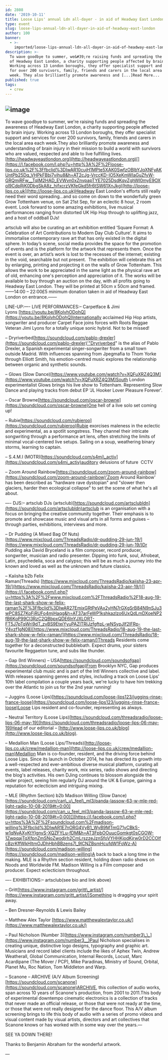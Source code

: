 ```yaml
---
id: 2808
date: '2019-10-11'
title: Loose Lips' annual Ldn all-dayer - in aid of Headway East London - Loose Lips
type: event
slug: loose-lips-annual-ldn-all-dayer-in-aid-of-headway-east-london
author: 100
banner:
  - >-
    imported/loose-lips-annual-ldn-all-dayer-in-aid-of-headway-east-london/image2808.jpeg
description: >-
  To wave goodbye to summer, we&#39;re raising funds and spreading the awareness
  of Headway East London, a charity supporting people affected by brain injury.
  Working across 13 London boroughs, they offer specialist support and services
  for over 200 survivors, family, friends and carers in the local area each
  week. They also brilliantly promote awareness and [...]Read More...
published: true
tags:
  - crew
---
```

![image](../imported/loose-lips-annual-ldn-all-dayer-in-aid-of-headway-east-london/image2808.jpeg)
---
To wave goodbye to summer, we're raising funds and spreading the awareness of Headway East London, a charity supporting people affected by brain injury. Working across 13 London boroughs, they offer specialist support and services for over 200 survivors, family, friends and carers in the local area each week.They also brilliantly promote awareness and understanding of brain injury in their mission to build a world with survivors who are valued, respected and able to live fulfilling lives.[](http://headwayeastlondon.org/?fbclid=IwAR0zjWxxDZtVvg7jM3y0hqtIZ1tTqit4NriPfIdOeAe3cG6gFVcf45ow1z4)[http://headwayeastlondon.org](http://headwayeastlondon.org)[](https://l.facebook.com/l.php?u=http%3A%2F%2Floose-lips.co.uk%2F%3Ffbclid%3DIwAR10cujH1MPte5XAK0SwfzOBlbYJqXNFyAKUntPb25Dq_VHPkFBbj7vihu8&h=AT2cJg-VrccKD-IO5XeKmWIaGuZfyW-GRQmjRFw__TqlM2HAD_EVWvn0xZnvpapTYE7025DsdKqvZghWl0myE9OXol9CdpRjK0DbgSkA8z_hifxcrzVKfeGkd5fr6tSW61XnJkg)[http://loose-lips.co.uk](http://loose-lips.co.uk)Headway East London's efforts still really need their word spreading…and so come on down to the wonderfully green Grow Tottenham venue, on Sat 21st Sep, for an eclectic 8 hour, 2 room event. Look forward to some amazing exhibitions, live musical performances ranging from distorted UK Hip Hop through to uplifting jazz, and a host of oddball DJs!

artsclub will also be curating an art exhibition entitled ‘Square Format: A Celebration of Art Contributions to Modern Day Club Culture’. It aims to immortalise contemporary rave art that has only existed in the digital sphere. In today’s scene, social media provides the space for the promotion of events and is the platform for the artwork that represents them. Once the event is over, an artist’s work is lost to the recesses of the internet; existing in the void, searchable but not present.  The exhibition will celebrate this art by enlarging, printing and projecting it on the walls of Grow Tottenham. This allows the work to be appreciated in the same light as the physical rave art of old, enhancing one's perception and appreciation of it. The works will be available to buy through an auction on the day, with all profits going to Headway East London. They will be printed at 50cm x 50cm and framed.——14:00 – 22:00£5 minimum donation taken in aid of Headway East London on entrance.——

LINE-UP:—- LIVE PERFORMANCES:– Carpetface & Jimi Lyons [](https://l.facebook.com/l.php?u=https%3A%2F%2Fyoutu.be%2F8KolvhODohQ%3Ffbclid%3DIwAR2QA4u6OVRoF8gRcWZgFnpfTyo1E27JxtHd6653xsK6FTEH5RzbiZFSOYg&h=AT00LaybH9MvxG2UJsnjPwhJ-V9FvB3wbaFYyXe_vomvkLQKTdd1Uzn5jpiH_uUBCYhKeHX-XEbJEslrMv7TqxrQA1Uqifgqkg9pJcyPkvT6I3dn7xF9JYk1v5d4yZsZIHuG4HY)[https://youtu.be/8KolvhODohQ](https://youtu.be/8KolvhODohQ)Internationally acclaimed Hip Hop artists, songwriter and producer Carpet Face joins forces with Roots Reggae Veteran Jimi Lyons for a totally unique sonic hybrid. Not to be missed!

– Dryriverbed[](https://l.facebook.com/l.php?u=https%3A%2F%2Fsoundcloud.com%2Fpablo-drexler%3Ffbclid%3DIwAR1aXUw3XbPFzKtAt34jDABBVFl5iZiR6rThQjhPrmUPIuCkoBcZRXknu1g&h=AT13-5CmjxyyKy3YeCibTIP_70XzjuknPB568ONuVLSC-zZobejru4nRzMx6hRedcqp_A4w3uZ3RUdFzTn523ajbtct24NvwAg91TBB3S5yCQoXBz07nhnkFsFVokq1bdrH349E)[https://soundcloud.com/pablo-drexler](https://soundcloud.com/pablo-drexler)'"Dryriverbed" is the alias of Pablo Drexler, a Spanish experimental singer-songwriter from a small town outside Madrid. With influences spanning from Jpegmafia to Thom Yorke through Elliott Smith, his emotion-centred music explores the relationship between organic and synthetic sounds. 

– Glows (Slow Dance)[](https://l.facebook.com/l.php?u=https%3A%2F%2Fwww.youtube.com%2Fwatch%3Fv%3DXQFuXRZ4Q3M%26fbclid%3DIwAR1xz_QmO2oX9aKlnA7t4XIIOTtpRjIqv0w8HqwCF6STyMfiAEWQzShMmu8&h=AT0NfitVV7temWRknn4L8Htvwc97k-iQj3wLfrIfD6vMPTHiFVanipQSLRxrB2VL-OXwR9MZgYCa20QF1ZRRAvOy2bA6iUxFMLISG9v5BS9JrhjVjo-O42rQKWKrJy3shLKq4bE)[https://www.youtube.com/watch?v=XQFuXRZ4Q3M](https://www.youtube.com/watch?v=XQFuXRZ4Q3M)South London experimentalist Glows brings his live show to Tottenham. Representing Slow Dance and playing tracks from debut EP 'JL Hooker Lover Pleasure Forever'.

– Oscar Browne[](https://l.facebook.com/l.php?u=https%3A%2F%2Fsoundcloud.com%2Foscar-browne%3Ffbclid%3DIwAR3QHohNSxJkUOQ1izPe1-RGebEozdyJlW8H5CsazAXLvCE0qbNwmj-XljQ&h=AT2ojTL5C9Sl5Pj-b9_pUewWcmULRDI-WnZXEYf6Lh_MVTA_D2GTbxblxsvGcfdN6zSYXTP8eY5ZWl_7QlfXmVtEO4EjFwPYxoaXYMQpnzIfLB6D9VYG_ztO2EqFLAnOmVchQcA)[https://soundcloud.com/oscar-browne](https://soundcloud.com/oscar-browne)One hell of a live solo set coming up!

– Rubie[](https://l.facebook.com/l.php?u=https%3A%2F%2Fsoundcloud.com%2Frubieroo%3Ffbclid%3DIwAR0DBH-IH75KJrC0Je1DHtrZf0tlf7y1QFzYV4N7iu5krFBsXRJVu4Gy7E4&h=AT3Dg7pokLDIM-8CPsmnZ-0sTI4jV4TMyCZ6mOqHemKeqLmmwpEz_HGXa2bPRhV9yPIWU1sphVgEUHPs-9a6Xrx7jbLb13dXIbNow9sLLnaSM75aKOJ4Vo-IiIC_vJmyfp5U_2o)[https://soundcloud.com/rubieroo](https://soundcloud.com/rubieroo)Rubie exorcises maleness in the eclectic and experimental, as a spotlit songstress. They channel their intricate songwriting through a performance art lens, often stretching the limits of minimal vocal-centered live setups. Sailing on a soup, weathering binary storms, learning to captain.

– S.4.M.I (MOTR)[](https://l.facebook.com/l.php?u=https%3A%2F%2Fsoundcloud.com%2Fs4mi_activ%3Ffbclid%3DIwAR0DBH-IH75KJrC0Je1DHtrZf0tlf7y1QFzYV4N7iu5krFBsXRJVu4Gy7E4&h=AT1uHLy3dQT5kXXaApyi2vzM9hjRAxIk6KKzIAHtKQ-RMhZYbEj6EC_OppyDBVP4n08e27NOg9ZyJ1e_Q5cu9VI7XcXq9rK4CB9e3nFPLvYax-TMOCA_qvrROlYCgTm1bSmLIQ8)[https://soundcloud.com/s4mi\_activ](https://soundcloud.com/s4mi_activ)auditory delusions of future  CCTV

– Zoom Around Rainbow[](https://l.facebook.com/l.php?u=https%3A%2F%2Fsoundcloud.com%2Fzoom-around-rainbow%3Ffbclid%3DIwAR3hcf5Jp2St39Ogoad4UaGZZg-cAta4-2Hg-QefWOkbC5WhEiB4rstFCj8&h=AT2ytpmToYSZQn_dV9ROx6tS0Rq5I5_5_BhskAZl--yocsaZoxgO0rfCsIu2vs7Mq0oTcgybFTSZlD_o3nuqPPvqzPhs3d_BlvNuQAbKMSjqPGCVdW1oSrp_61cmFK0fd9MsEgU)[https://soundcloud.com/zoom-around-rainbow](https://soundcloud.com/zoom-around-rainbow)'Zoom Around Rainbow' has been described as "hardware rave dystopian" and "slower then glaciers, harder then ecological collapse" to set the scene of what he's all about.

—- DJS:– artsclub DJs (artsclub)[](https://l.facebook.com/l.php?u=https%3A%2F%2Fsoundcloud.com%2Fartsclubldn%3Ffbclid%3DIwAR386WuEvN40G__rVqYgsxEcc2dT2oKPkVnuqX_Xarjb529aaBdzLK6-SVE&h=AT37HtYTojMRbP5GSbfJpPQbfjTARgJx4EoICG0qJlfMC0zpugHvLojyq3w-1NeAO5_5C-GkEGm04FjUNu-0l2bqEV_kzU1lig--7GF5mvIxu_odHHdxeUSLQAW7IzYluV8t_GE)[https://soundcloud.com/artsclubldn](https://soundcloud.com/artsclubldn)artsclub is an organisation with a focus on bringing the creative community together. Their emphasis is to promote and showcase music and visual arts in all forms and guises – through parties, exhibitions, interviews and more.

– Dr Pudding (A Mixed Bag Of Nuts)[](https://l.facebook.com/l.php?u=https%3A%2F%2Fwww.mixcloud.com%2FThreadsRadio%2Fdr-pudding-29-jun-19%2F%3Ffbclid%3DIwAR0i-SZB9p9z-NBmxzGLuSTk4t3Jo-HMf3fuqN99R8iM2gaCdW_wPQ3SHLI&h=AT2gtfREDrhlKERH6U0YWpdMzJ5wMSq3_CRGCpg8CcHAXZWC1YgVh3_acX-7Sx-44HGzLW8XzGEwXxySPa4kJ4PQarUK5000MaawljkeJksrLrsB8D62KYR1qSPAIT14v2-7fQI)[https://www.mixcloud.com/ThreadsRadio/dr-pudding-29-jun-19/](https://www.mixcloud.com/ThreadsRadio/dr-pudding-29-jun-19/)Dr Pudding aka David Bryceland is a film composer, record producer, songwriter, musician and radio presenter. Dipping into funk, soul, Afrobeat, Latin, psychedelia, soca and calypso; this will be as much a journey into the known and loved as well as the unknown and future classics.

– Kaiisha b2b Felix Raman(Threads) [](https://www.mixcloud.com/ThreadsRadio/kaiisha-23-apr-19/?fbclid=IwAR10cujH1MPte5XAK0SwfzOBlbYJqXNFyAKUntPb25Dq_VHPkFBbj7vihu8)[https://www.mixcloud.com/ThreadsRadio/kaiisha-23-apr-19/](https://www.mixcloud.com/ThreadsRadio/kaiisha-23-apr-19/)[](https://l.facebook.com/l.php?u=https%3A%2F%2Fwww.mixcloud.com%2FThreadsRadio%2F18-aug-19-the-last-shark-show-w-felix-raman%2F%3Ffbclid%3DIwAR27EmixGRtPeVAx2yHN7rGXgSrB84N9nSJu3wPC8SZ7KoFjRUFo4mjHaqg&h=AT37arFeWP1kshkazlzo6UxQdLmDXoeNP2fB6KoP99Cl3RzC2QBbpxQDE6lnYJXLORT-FT5J7pTqWri9dT_zvBS9EteiYyuPAZITRIJzfgftpL-wNSypJIf2lFRp-Y4vzf1gN08)[https://www.mixcloud.com/ThreadsRadio/18-aug-19-the-last-shark-show-w-felix-raman/](https://www.mixcloud.com/ThreadsRadio/18-aug-19-the-last-shark-show-w-felix-raman/)Threads Residents come together for a deconstructed bubblebath. Expect drums, your sisters favourite Reggaeton tune, and subs like thunder.  

– Gap (Intl Winners) – USA[](https://l.facebook.com/l.php?u=https%3A%2F%2Fsoundcloud.com%2Fsoundsofgap%3Ffbclid%3DIwAR0R9EzPIG_7q4TepPM4406a5iEvDaroExoSRcaE4T0M67s85RKUGluv6i4&h=AT2euwDWIosiCPc1AitjN2wfk6UZZXqmFKtYVHEul7jpAwO3dhqQT7wi3Taklyvl6iKiQGxYyg7bYeVCiIONQ7Ylc_2Win62NW_5kqhiWkRrQ6M3hNTU7tEOpwlpRwk2lLtjXxQ)[https://soundcloud.com/soundsofgap](https://soundcloud.com/soundsofgap)From Brooklyn NYC, Gap produces experimental club music and is part of the Intl Winners collective and label. With releases spanning genres and styles, including a track on Loose Lips' 10th label compilation a couple years back, we're lucky to have him trekking over the Atlantic to join us for the 2nd year running!

– Juggins (Loose Lips)[](https://l.facebook.com/l.php?u=https%3A%2F%2Fsoundcloud.com%2Floose-lips123%2Fjuggins-rinse-france-loose%3Ffbclid%3DIwAR0ccAuIspwyQfPDSlkkD_EO_EOZIK3Zse3803IGiVsLaiAJxX6XTuBMRQo&h=AT3UXObxHldPZCapyKZWo1DcW1oNB5a7SbzyYMPpVJbWQNUaFgB6joIQydDQRF8y2p54GR68YSpUQxfJ2gMwr8SpIhoF9CnoOknf_aNDqylbpiTUQcbAiXWC6I97MiR8jjhnCs8)[https://soundcloud.com/loose-lips123/juggins-rinse-france-loose](https://soundcloud.com/loose-lips123/juggins-rinse-france-loose)Loose Lips resident and co-founder, representing as always.

– Neutral Territory (Loose Lips)[](https://l.facebook.com/l.php?u=https%3A%2F%2Fsoundcloud.com%2Fthreadsradio%2Floose-lips-06-may-19%3Ffbclid%3DIwAR3JgSMgU5DHuVm0YnQemX2Go2QVAxDCMW8IKnld6o_aCM6JIwSkds1qBtA&h=AT35iI_X0y0ZYZpBEXJGX6XnztEKSRQDheUZrYIA_XiKTlivfVNaMZd1j0bT7uRKNMjgBK1iCu8Hiedh_hakx732FhSJHaO8ZIYsi4-eWSYvaFzOezDN5RPKh1iybXJtZ2Wi-FA)[https://soundcloud.com/threadsradio/loose-lips-06-may-19](https://soundcloud.com/threadsradio/loose-lips-06-may-19)Head of our editorial – [](http://www.loose-lips.co.uk/blog?fbclid=IwAR1TeWu7TYmA6xfiRJ9-RirtpUI69vmopakMEuHRhnufGvpEFo11J_ZZzFs)[http://www.loose-lips.co.uk/blog](http://www.loose-lips.co.uk/blog).

– Medallion Man (Loose Lips/Threads)[](https://l.facebook.com/l.php?u=http%3A%2F%2Floose-lips.co.uk%2Fcrew%2Fmedallion-man%3Ffbclid%3DIwAR3u2hQy0BFBj2lhQUrUsMzLXQfJUM6a_3CJmWldNQLdq0spW-sQRZo--mQ&h=AT0c-ZDuqaFz_GaswTBxp4GEjj6xK0DAWYgdXoRhS5Xuq6aulzIeLIsyM1Hrn8H03rIneLzN629hZHDGbjiCFNqVcxMP5dkjKWH557Cp0KPSjUvqeHYibzyuT0qF0XdiY0uRwug)[http://loose-lips.co.uk/crew/medallion-man](http://loose-lips.co.uk/crew/medallion-man)Medallion Man is co-founder, resident, and the driving force behind Loose Lips. Since its launch in October 2014, he has directed its growth into a well-respected and ever-ambitious diverse musical platform, curating all events, label releases, charity work, mix series, radio shows and directing the blog's activities. His own DJing continues to blossom alongside the wider project, seeing him regularly DJ around the UK & Europe, gaining a reputation for eclecticism and intriguing mixing.

– MLE (Rhythm Section) b2b Madison Willing (Slow Dance)[](https://l.facebook.com/l.php?u=https%3A%2F%2Fsoundcloud.com%2Fcan_u_feel_ml3%2Fpanda-lassow-63-w-mle-red-light-radio-10-08-2019%3Ffbclid%3DIwAR1TNO5UlzCM5i0Dm4I3a-zfHZH297HMEHFO3tJHBg_amHnsOJhUmOIlc8E%23t%3D0%3A00&h=AT3kkG98iwoN4yGpEWhoE-fNgA64QGyGCbfSjTiDVyH3L6He_gq8_P6xZE0EULDuFfH123_zMBK2H-rZQRCN1pDqK1I1tvUlKSWhLccPbWK4IRHMIefBN6akc6AbMMMknkuG8BI)[https://soundcloud.com/can\_u\_feel\_ml3/panda-lassow-63-w-mle-red-light-radio-10-08-2019#t=0:00](https://soundcloud.com/can_u_feel_ml3/panda-lassow-63-w-mle-red-light-radio-10-08-2019#t=0:00)[](https://l.facebook.com/l.php?u=https%3A%2F%2Fsoundcloud.com%2Fmadison-willing%3Ffbclid%3DIwAR1E7nORG4VyB1_WyB9MTmG71yCBkS-w1qNyAXyKtYIgnyS-XQZFYLu-fDM&h=AT3FpbOOuucGomkgt0sCGOW-1ZwpqajTqXfpnZmSNoZwodjrh2CmLrszzeJznSfoVYHHKjodKjrw0rD2CCOlfcBzrKffWkHltmOJDhHbhBBzens7l_9lCNZBsmHcufdW1FoWz-A)[https://soundcloud.com/madison-willing](https://soundcloud.com/madison-willing)A back to back a long time in the making. MLE is a Rhythm section resident, holding down radio shows on Noods and Worldwide FM. Madison Willing is a Film composer and producer. Expect eclecticism throughout. 

—- EXHIBITIONS:– artsclub(see bio and link above)

– Gritt[](https://l.facebook.com/l.php?u=https%3A%2F%2Fwww.instagram.com%2Fgritt_artist%2F%3Ffbclid%3DIwAR0H_RZ2AiAF7yuCnjocfDbDYP198Ua6cVtz3jLK8l69KRmWegWPkks48NU&h=AT15Hut5ejXDziTz2KhRKirTVoFfjzLzCvzR4cAUTqGxIH1l49GBid6hAXw41xL_yR8hBkHGzscoicJYVGOFqwypyZzQJCMqxb4B1GhdO_MCK_QdTVOwVQTQsg7rp-JfpBHihXE)[https://www.instagram.com/gritt\_artist/](https://www.instagram.com/gritt_artist/)Something is dragging your spirit away.

– Ben Dresner-Reynolds & Lewis Bailey 

– Matthew Alex Taylor [](https://l.facebook.com/l.php?u=https%3A%2F%2Fwww.matthewalextaylor.co.uk%2F%3Ffbclid%3DIwAR0JMTsuDil5hca75czJklSz5zZHsfhFfG7VCIXUAUfzmbWfDk29U6-f4sE&h=AT14n8TycY28UOS-QytnapOBZgJKDcb2yNpRn4tcojLbXid1XgL5nH-F-jXI5QOTWinsPvij111ZeJ6tsMwpntP_93vSkgoPnqNhvkxHvi3X6B64hilYJWxadQZufYFt_fYNB2M)[https://www.matthewalextaylor.co.uk/](https://www.matthewalextaylor.co.uk/)

– Paul Nicholson (Number 3)[](https://l.facebook.com/l.php?u=https%3A%2F%2Fwww.instagram.com%2Fnumber3__%3Ffbclid%3DIwAR0i-SZB9p9z-NBmxzGLuSTk4t3Jo-HMf3fuqN99R8iM2gaCdW_wPQ3SHLI&h=AT2vGJ2cnoIIUyD9N1PTS3ReIqcsoNydXB2U84EDUT0Oy8hs62bz3hBwZSQbTmK2ZSD-wRqVb5mi3KEu4BCb6eRmo9BB_IvTAXeg74netdtnJjOjj-5BVITpy4-2RUjFwPS84LQ)[https://www.instagram.com/number3\_\_](https://www.instagram.com/number3__)Paul Nicholson specialises in creating unique, distinctive logo designs, typography and graphic art. Musicians and record label clients include the likes of Aphex Twin, Andrew Weatherall, Global Communication, Internal Records, Locust, Marc Acardipane (The Mover / PCP), Mike Paradinas, Ministry of Sound, Orbital, Planet Mu, Roc Nation, Tom Middleton and Warp.

– Scanone – ARCHIVE (A/V Album Screening)[](https://l.facebook.com/l.php?u=https%3A%2F%2Fsoundcloud.com%2Fscanone%3Ffbclid%3DIwAR1VeYZMa26IiCNRYSSeBb8ozrDIgpCo_BnbKaCJF5ohM_evexLiX6ZeuaQ&h=AT1IL0BU8w3Rdq7McaA_GRQ8r4eOPccmnkuTVk4QDHhBy7RFQqLGq1uOdnz9x_kAkWoO8N3xkt6vzW7OHJVCn26nNNaToXAq3wkjIcnR_un7AASHi2-K8y2Q_IQcarpVrW_Hhfg)[https://soundcloud.com/scanone](https://soundcloud.com/scanone)ARCHIVE, this collection of audio works, span across 10 years of Scanone's production, from 2001 to 2011.This body of experimental downtempo cinematic electronics is a collection of tracks that never made an official release, or those that were not ready at the time, or those that were not really designed for the dance floor. This A/V album screening brings to life this body of audio with a series of promo videos and visual content made by visual artists, directors and art collectives that Scanone knows or has worked with in some way over the years.—

SEE YA DOWN THERE!

Thanks to Benjamin Abraham for the wonderful artwork.

—